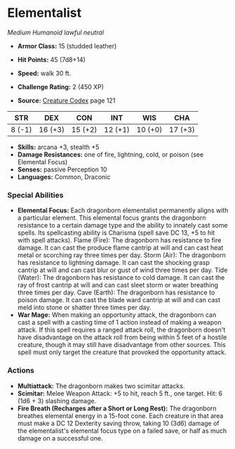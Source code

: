 # Elementalist

*Medium* *Humanoid* *lawful neutral*

- **Armor Class:** 15 (studded leather)
- **Hit Points:** 45 (7d8+14)
- **Speed:** walk 30 ft.

- **Challenge Rating:** 2 (450 XP)
- **Source:** [Creature Codex](https://koboldpress.com/kpstore/product/creature-codex-for-5th-edition-dnd) page 121

| STR | DEX | CON | INT | WIS | CHA |
| --- | --- | --- | --- | --- | --- |
| 8 (-1) | 16 (+3) | 15 (+2) | 12 (+1) | 10 (+0) | 17 (+3) |

- **Skills:** arcana +3, stealth +5
- **Damage Resistances:** one of fire, lightning, cold, or poison (see Elemental Focus)
- **Senses:** passive Perception 10
- **Languages:** Common, Draconic

### Special Abilities

- **Elemental Focus:** Each dragonborn elementalist permanently aligns with a particular element. This elemental focus grants the dragonborn resistance to a certain damage type and the ability to innately cast some spells. Its spellcasting ability is Charisma (spell save DC 13, +5 to hit with spell attacks).
Flame (Fire): The dragonborn has resistance to fire damage. It can cast the produce flame cantrip at will and can cast heat metal or scorching ray three times per day.
Storm (Air): The dragonborn has resistance to lightning damage. It can cast the shocking grasp cantrip at will and can cast blur or gust of wind three times per day.
Tide (Water): The dragonborn has resistance to cold damage. It can cast the ray of frost cantrip at will and can cast sleet storm or water breathing three times per day. 
Cave (Earth): The dragonborn has resistance to poison damage. It can cast the blade ward cantrip at will and can cast meld into stone or shatter three times per day.
- **War Mage:** When making an opportunity attack, the dragonborn can cast a spell with a casting time of 1 action instead of making a weapon attack. If this spell requires a ranged attack roll, the dragonborn doesn't have disadvantage on the attack roll from being within 5 feet of a hostile creature, though it may still have disadvantage from other sources. This spell must only target the creature that provoked the opportunity attack.

### Actions

- **Multiattack:** The dragonborn makes two scimitar attacks.
- **Scimitar:** Melee Weapon Attack: +5 to hit, reach 5 ft., one target. Hit: 6 (1d6 + 3) slashing damage.
- **Fire Breath (Recharges after a Short or Long Rest):** The dragonborn breathes elemental energy in a 15-foot cone. Each creature in that area must make a DC 12 Dexterity saving throw, taking 10 (3d6) damage of the elementalist's elemental focus type on a failed save, or half as much damage on a successful one.


